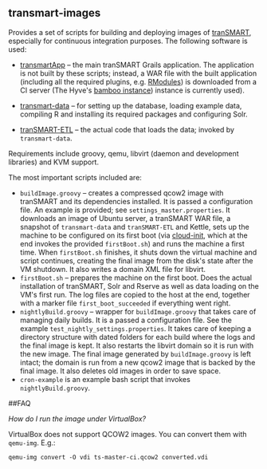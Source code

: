 transmart-images
----------------

Provides a set of scripts for building and deploying
images of [tranSMART][transmart], especially for continuous integration
purposes. The following software is used:

* [transmartApp][ts-app] – the main tranSMART Grails application. The
  application is not built by these scripts; instead, a WAR file with the built
  application (including all the required plugins, e.g. [RModules][rmod]) is
  downloaded from a CI server (The Hyve's [bamboo instance][bamboo]) instance is
  currently used).

* [transmart-data][ts-data] – for setting up the database, loading example data,
  compiling R and installing its required packages and configuring Solr.

* [tranSMART-ETL][ts-etl] – the actual code that loads the data; invoked by
  `transmart-data`.

Requirements include groovy, qemu, libvirt (daemon and development libraries)
and KVM support.

The most important scripts included are:

* `buildImage.groovy` – creates a compressed qcow2 image with tranSMART and its
  dependencies installed. It is passed a configuration file. An example is
  provided; see `settings_master.properties`. It downloads an image of Ubuntu
  server, a tranSMART WAR file, a snapshot of `transmart-data` and
  `tranSMART-ETL` and Kettle, sets up the machine to be configured on its first
  boot (via [cloud-init][clinit], which at the end invokes the provided
  `firstBoot.sh`) and runs the machine a first time. When `firstBoot.sh`
  finishes, it shuts down the virtual machine and script continues, creating the
  final image from the disk's state after the VM shutdown.
  It also writes a domain XML file for libvirt.
* `firstBoot.sh` – prepares the machine on the first boot. Does the actual
  installation of tranSMART, Solr and Rserve as well as data loading on the VM's
  first run. The log files are copied to the host at the end, together with a
  marker file `first_boot_succeeded` if everything went right.
* `nightlyBuild.groovy` – wrapper for `buildImage.groovy` that takes care of
  managing daily builds. It is a passed a configuration file. See the example
  `test_nightly_settings.properties`. It takes care of keeping a directory
  structure with dated folders for each build where the logs and the final image
  is kept. It also restarts the libvirt domain so it is run with the new
  image. The final image generated by `buildImage.groovy` is left intact; the
  domain is run from a new qcow2 image that is backed by the final image. It
  also deletes old images in order to save space.
* `cron-example` is an example bash script that invokes `nightlyBuild.groovy`.

##FAQ

_How do I run the image under VirtualBox?_

VirtualBox does not support QCOW2 images. You can convert them with `qemu-img`.
E.g.:

    qemu-img convert -O vdi ts-master-ci.qcow2 converted.vdi

  [transmart]: http://transmartfoundation.org/
  [ts-app]: https://github.com/thehyve/transmartApp
  [ts-etl]: https://github.com/thehyve/tranSMART-ETL
  [rmod]: https://github.com/thehyve/Rmodules
  [bamboo]: https://ci.ctmmtrait.nl/
  [ts-data]: https://github.com/thehyve/transmart-data
  [clinit]: https://help.ubuntu.com/community/CloudInit
